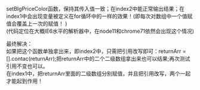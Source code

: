 setBIgPriceColor函数，保持其传入值一致；在index2中能正常输出结果；在index1中会出现变量被定义在for循环中的一样的效果！(即每次对数组中一个值赋值会覆盖上一次的赋值！ )  
(代码定位在大概IE6水平的解析器中，在node11和chrome71依然会出现这个情况)


最终解决：  
如果把这个函数单独拿出来，即index2中，只需把引用改写即可：returnArr = [].contac(returnArr);把returnArr中的二个二级数组拿出来也可以结果;再次测试引用不变也可以。  
在index1中，把returnArr里面的二级数组分别赋值，并且把引用改写，两个一起才能起到作用！
